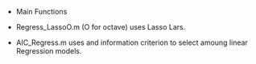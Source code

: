 * Main Functions

* Regress_LassoO.m (O for octave) uses Lasso Lars.
* AIC_Regress.m uses and information criterion to select amoung linear Regression models.
